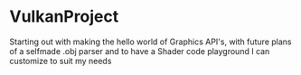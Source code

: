 # VulkanProject
Starting out with making the hello world of Graphics API's, with future plans of a selfmade .obj parser and to have a Shader code playground I can customize to suit my needs
